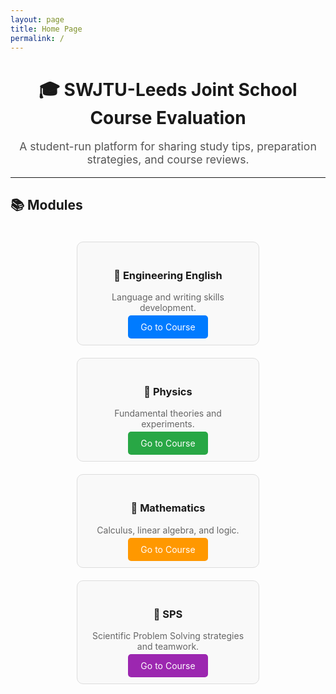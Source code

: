 ```yaml
---
layout: page
title: Home Page
permalink: /
---
```


<div style="text-align: center;">
  <h1>🎓 SWJTU-Leeds Joint School Course Evaluation</h1>
  <p style="font-size: 1.1rem; color: #555;">A student-run platform for sharing study tips, preparation strategies, and course reviews.</p>
</div>

<hr>

## 📚 Modules

<div style="display: flex; flex-wrap: wrap; justify-content: center; gap: 20px; padding-top: 20px;">

<!-- Engineering English -->
<div style="width: 250px; border: 1px solid #ddd; border-radius: 10px; padding: 20px; text-align: center; background: #f9f9f9;">
  <h3>📘 Engineering English</h3>
  <p style="color: #666;">Language and writing skills development.</p>
  <a href="{{ site.baseurl }}/engineering-english" style="text-decoration: none; background: #007bff; color: white; padding: 10px 20px; border-radius: 5px;">Go to Course</a>
</div>

<!-- Physics -->
<div style="width: 250px; border: 1px solid #ddd; border-radius: 10px; padding: 20px; text-align: center; background: #f9f9f9;">
  <h3>🔭 Physics</h3>
  <p style="color: #666;">Fundamental theories and experiments.</p>
  <a href="{{ site.baseurl }}/physics" style="text-decoration: none; background: #28a745; color: white; padding: 10px 20px; border-radius: 5px;">Go to Course</a>
</div>

<!-- Mathematics -->
<div style="width: 250px; border: 1px solid #ddd; border-radius: 10px; padding: 20px; text-align: center; background: #f9f9f9;">
  <h3>📐 Mathematics</h3>
  <p style="color: #666;">Calculus, linear algebra, and logic.</p>
  <a href="{{ site.baseurl }}/mathematics" style="text-decoration: none; background: #ff9800; color: white; padding: 10px 20px; border-radius: 5px;">Go to Course</a>
</div>

<!-- SPS -->
<div style="width: 250px; border: 1px solid #ddd; border-radius: 10px; padding: 20px; text-align: center; background: #f9f9f9;">
  <h3>🧪 SPS</h3>
  <p style="color: #666;">Scientific Problem Solving strategies and teamwork.</p>
  <a href="{{ site.baseurl }}/sps" style="text-decoration: none; background: #9c27b0; color: white; padding: 10px 20px; border-radius: 5px;">Go to Course</a>
</div>

</div>
